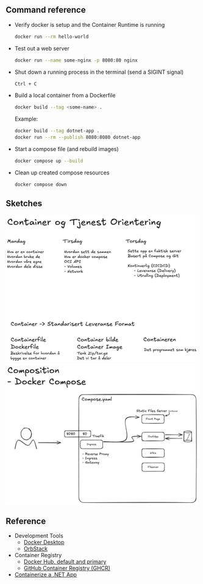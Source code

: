 ## Command reference

- Verify docker is setup and the Container Runtime is running

    ```sh
    docker run --rm hello-world
    ```

- Test out a web server

    ```sh
    docker run --name some-nginx -p 8080:80 nginx
    ```

- Shut down a running process in the terminal (send a SIGINT signal)

    ```sh
    Ctrl + C
    ```

- Build a local container from a Dockerfile

  ```sh
  docker build --tag <some-name> .
  ```

  Example:
  ```sh
  docker build --tag dotnet-app .
  docker run --rm --publish 8080:8080 dotnet-app
  ```

- Start a compose file (and rebuild images)

  ```sh
  docker compose up --build
  ```

- Clean up created compose resources

  ```sh
  docker compose down
  ```

## Sketches

![Container Introduction](/docs/sketches.excalidraw.png)
![Docker Compose Application](/docs/compose-stack.excalidraw.png)

## Reference

- Development Tools
  - [Docker Desktop](https://www.docker.com/products/docker-desktop/)
  - [OrbStack](https://www.docker.com/products/docker-desktop/)
- Container Registry
  - [Docker Hub, default and primary](https://hub.docker.com/)
  - [GitHub Container Registry (GHCR)](https://docs.github.com/en/packages/working-with-a-github-packages-registry/working-with-the-container-registry)
- [Containerize a .NET App](https://learn.microsoft.com/en-us/dotnet/core/docker/build-container?tabs=windows&pivots=dotnet-9-0)
